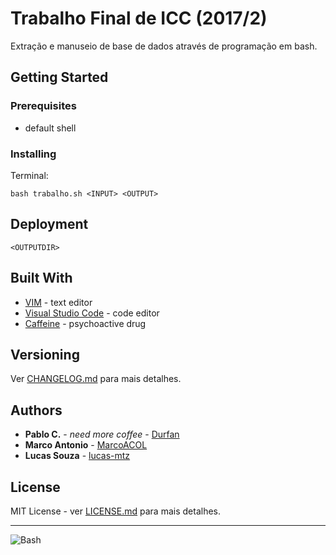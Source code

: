 # Trabalho Final de ICC (2017/2)

Extração e manuseio de base de dados através de programação em bash.

## Getting Started

### Prerequisites

* default shell

### Installing

Terminal:
```
bash trabalho.sh <INPUT> <OUTPUT>
```

## Deployment

```
<OUTPUTDIR>
```

## Built With

* [VIM](http://www.vim.org/) - text editor
* [Visual Studio Code](https://code.visualstudio.com/) - code editor
* [Caffeine](https://en.wikipedia.org/wiki/Caffeine) - psychoactive drug

## Versioning

Ver [CHANGELOG.md](CHANGELOG.md) para mais detalhes.

## Authors

* **Pablo C.** - *need more coffee* - [Durfan](https://github.com/Durfan)
* **Marco Antonio** - [MarcoACOL](https://github.com/MarcoACOL)
* **Lucas Souza** - [lucas-mtz](https://github.com/lucas-mtz)

## License

MIT License - ver [LICENSE.md](LICENSE.md) para mais detalhes.

***

![Bash](https://i.imgur.com/jl6o3s6.png)
